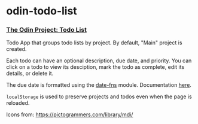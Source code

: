 # odin-todo-list

### [The Odin Project: Todo List](https://www.theodinproject.com/lessons/node-path-javascript-todo-list)

Todo App that groups todo lists by project. By default, "Main" project is created.

Each todo can have an optional description, due date, and priority. You can click on a todo to view its desciption, mark the todo as complete, edit its details, or delete it.

The due date is formatted using the [date-fns](https://github.com/date-fns/date-fns) module. Documentation [here](https://date-fns.org/docs/Getting-Started).

`localStorage` is used to preserve projects and todos even when the page is reloaded.

Icons from: https://pictogrammers.com/library/mdi/